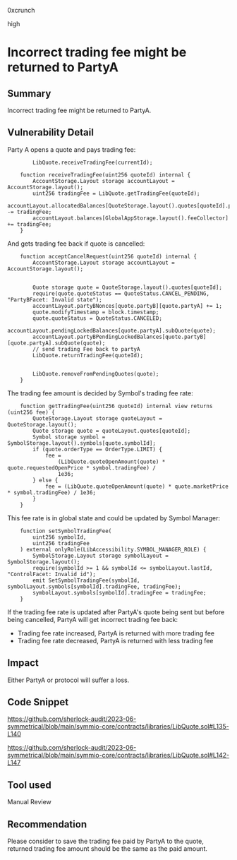 0xcrunch

high

# Incorrect trading fee might be returned to PartyA

## Summary

Incorrect trading fee might be returned to PartyA.

## Vulnerability Detail

Party A opens a quote and pays trading fee:
```solidity
        LibQuote.receiveTradingFee(currentId);
```
```solidity
    function receiveTradingFee(uint256 quoteId) internal {
        AccountStorage.Layout storage accountLayout = AccountStorage.layout();
        uint256 tradingFee = LibQuote.getTradingFee(quoteId);
        accountLayout.allocatedBalances[QuoteStorage.layout().quotes[quoteId].partyA] -= tradingFee;
        accountLayout.balances[GlobalAppStorage.layout().feeCollector] += tradingFee;
    }
```
And gets trading fee back if quote is cancelled:
```solidity
    function acceptCancelRequest(uint256 quoteId) internal {
        AccountStorage.Layout storage accountLayout = AccountStorage.layout();


        Quote storage quote = QuoteStorage.layout().quotes[quoteId];
        require(quote.quoteStatus == QuoteStatus.CANCEL_PENDING, "PartyBFacet: Invalid state");
        accountLayout.partyBNonces[quote.partyB][quote.partyA] += 1;
        quote.modifyTimestamp = block.timestamp;
        quote.quoteStatus = QuoteStatus.CANCELED;
        accountLayout.pendingLockedBalances[quote.partyA].subQuote(quote);
        accountLayout.partyBPendingLockedBalances[quote.partyB][quote.partyA].subQuote(quote);
        // send trading Fee back to partyA
        LibQuote.returnTradingFee(quoteId);


        LibQuote.removeFromPendingQuotes(quote);
    }
```

The trading fee amount is decided by Symbol's trading fee rate:
```solidity
    function getTradingFee(uint256 quoteId) internal view returns (uint256 fee) {
        QuoteStorage.Layout storage quoteLayout = QuoteStorage.layout();
        Quote storage quote = quoteLayout.quotes[quoteId];
        Symbol storage symbol = SymbolStorage.layout().symbols[quote.symbolId];
        if (quote.orderType == OrderType.LIMIT) {
            fee =
                (LibQuote.quoteOpenAmount(quote) * quote.requestedOpenPrice * symbol.tradingFee) /
                1e36;
        } else {
            fee = (LibQuote.quoteOpenAmount(quote) * quote.marketPrice * symbol.tradingFee) / 1e36;
        }
    }
```
This fee rate is in global state and could be updated by Symbol Manager:
```solidity
    function setSymbolTradingFee(
        uint256 symbolId,
        uint256 tradingFee
    ) external onlyRole(LibAccessibility.SYMBOL_MANAGER_ROLE) {
        SymbolStorage.Layout storage symbolLayout = SymbolStorage.layout();
        require(symbolId >= 1 && symbolId <= symbolLayout.lastId, "ControlFacet: Invalid id");
        emit SetSymbolTradingFee(symbolId, symbolLayout.symbols[symbolId].tradingFee, tradingFee);
        symbolLayout.symbols[symbolId].tradingFee = tradingFee;
    }
```
If the trading fee rate is updated after PartyA's quote being sent but before being cancelled, PartyA will get incorrect trading fee back:

- Trading fee rate increased, PartyA is returned with more trading fee
- Trading fee rate decreased, PartyA is returned with less trading fee

## Impact

Either PartyA or protocol will suffer a loss.

## Code Snippet

https://github.com/sherlock-audit/2023-06-symmetrical/blob/main/symmio-core/contracts/libraries/LibQuote.sol#L135-L140

https://github.com/sherlock-audit/2023-06-symmetrical/blob/main/symmio-core/contracts/libraries/LibQuote.sol#L142-L147

## Tool used

Manual Review

## Recommendation

Please consider to save the trading fee paid by PartyA to the quote, returned trading fee amount should be the same as the paid amount.